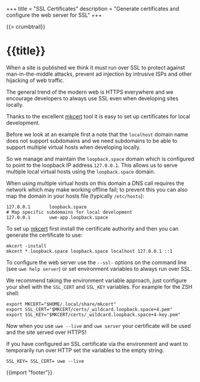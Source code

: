 +++
title = "SSL Certificates"
description = "Generate certificates and configure the web server for SSL"
+++

{{> crumbtrail}}

# {{title}}

When a site is published we think it *must* run over SSL to protect against man-in-the-middle attacks, prevent ad injection by intrusive ISPs and other hijacking of web traffic.

The general trend of the modern web is HTTPS everywhere and we encourage developers to always use SSL even when developing sites locally.

Thanks to the excellent [mkcert][] tool it is easy to set up certificates for local development.

Before we look at an example first a note that the `localhost` domain name does not support subdomains and we need subdomains to be able to support multiple virtual hosts when developing locally.

So we manage and maintain the `loopback.space` domain which is configured to point to the loopback IP address `127.0.0.1`. This allows us to serve multiple local virtual hosts using the `loopback.space` domain.

When using multiple virtual hosts on this domain a DNS call requires the network which may make working offline fail; to prevent this you can also map the domain in your hosts file (typically `/etc/hosts`):

```text
127.0.0.1       loopback.space
# Map specific subdomains for local development
127.0.0.1       uwe-app.loopback.space
```

To set up [mkcert][] first install the certificate authority and then you can generate the certificate to use:

```
mkcert -install
mkcert *.loopback.space loopback.space localhost 127.0.0.1 ::1
```

To configure the web server use the `--ssl-` options on the command line (see `uwe help server`) or set environment variables to always run over SSL.

We recommend taking the environment variable approach, just configure your shell with the `SSL_CERT` and `SSL_KEY` variables. For example for the ZSH shell:

```text
export MKCERT="$HOME/.local/share/mkcert"
export SSL_CERT="$MKCERT/certs/_wildcard.loopback.space+4.pem"
export SSL_KEY="$MKCERT/certs/_wildcard.loopback.space+4-key.pem"
```

Now when you use `uwe --live` and `uwe server` your certificate will be used and the site served over HTTPS!

If you have configured an SSL certificate via the environment and want to temporarily run over HTTP set the variables to the empty string:

```text
SSL_KEY= SSL_CERT= uwe --live
```

{{import "footer"}}

[mkcert]: https://github.com/FiloSottile/mkcert
